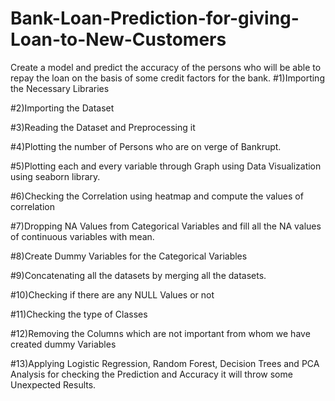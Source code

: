 # Bank-Loan-Prediction-for-giving-Loan-to-New-Customers
Create a model and predict the accuracy of the persons who will be able to repay the loan on the basis of some credit factors for the bank.
#1)Importing the Necessary Libraries 

#2)Importing the Dataset 

#3)Reading the Dataset and Preprocessing it

#4)Plotting the number of Persons who are on verge of Bankrupt.

#5)Plotting each and every variable through Graph using Data Visualization using seaborn library.

#6)Checking the Correlation using heatmap and compute the values of correlation

#7)Dropping NA Values from Categorical Variables and fill all the NA values of continuous variables with mean.

#8)Create Dummy Variables for the Categorical Variables

#9)Concatenating all the datasets by merging all the datasets.

#10)Checking if there are any NULL Values or not

#11)Checking the type of Classes 

#12)Removing the Columns which are not important from whom we have created dummy Variables

#13)Applying Logistic Regression, Random Forest, Decision Trees and PCA Analysis for checking the Prediction and Accuracy it will throw some Unexpected Results.

